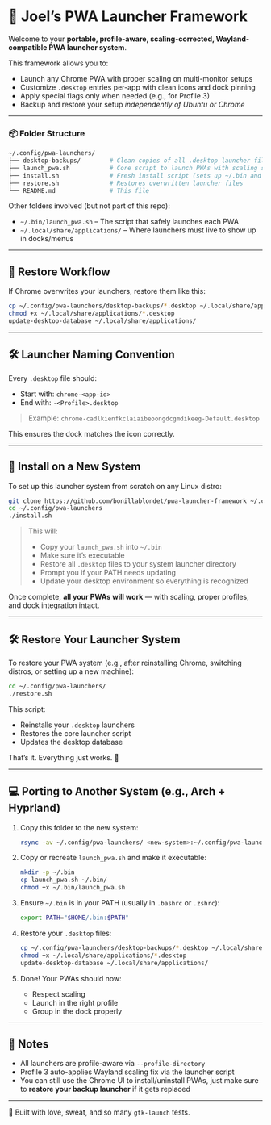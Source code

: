 # 🧠 Joel’s PWA Launcher Framework

Welcome to your **portable, profile-aware, scaling-corrected, Wayland-compatible PWA launcher system**.

This framework allows you to:
- Launch any Chrome PWA with proper scaling on multi-monitor setups
- Customize `.desktop` entries per-app with clean icons and dock pinning
- Apply special flags only when needed (e.g., for Profile 3)
- Backup and restore your setup *independently of Ubuntu or Chrome*

---


### 📦 Folder Structure

```bash
~/.config/pwa-launchers/
├── desktop-backups/        # Clean copies of all .desktop launcher files
├── launch_pwa.sh           # Core script to launch PWAs with scaling support
├── install.sh              # Fresh install script (sets up ~/.bin and launchers)
├── restore.sh              # Restores overwritten launcher files
└── README.md               # This file
```

Other folders involved (but not part of this repo):
- `~/.bin/launch_pwa.sh` – The script that safely launches each PWA
- `~/.local/share/applications/` – Where launchers must live to show up in docks/menus

---

## 🔁 Restore Workflow

If Chrome overwrites your launchers, restore them like this:

```bash
cp ~/.config/pwa-launchers/desktop-backups/*.desktop ~/.local/share/applications/
chmod +x ~/.local/share/applications/*.desktop
update-desktop-database ~/.local/share/applications/
```

---

## 🛠 Launcher Naming Convention

Every `.desktop` file should:
- Start with: `chrome-<app-id>`
- End with: `-<Profile>.desktop`  
> Example: `chrome-cadlkienfkclaiaibeoongdcgmdikeeg-Default.desktop`

This ensures the dock matches the icon correctly.

---

## 🔧 Install on a New System

To set up this launcher system from scratch on any Linux distro:

```bash
git clone https://github.com/bonillablondet/pwa-launcher-framework ~/.config/pwa-launchers
cd ~/.config/pwa-launchers
./install.sh
```

> This will:
> - Copy your `launch_pwa.sh` into `~/.bin`
> - Make sure it’s executable
> - Restore all `.desktop` files to your system launcher directory
> - Prompt you if your PATH needs updating
> - Update your desktop environment so everything is recognized

Once complete, **all your PWAs will work** — with scaling, proper profiles, and dock integration intact.

---

## 🛠️ Restore Your Launcher System

To restore your PWA system (e.g., after reinstalling Chrome, switching distros, or setting up a new machine):

```bash
cd ~/.config/pwa-launchers/
./restore.sh
```

This script:
- Reinstalls your `.desktop` launchers
- Restores the core launcher script
- Updates the desktop database

That’s it. Everything just works. 💫

---

## 💻 Porting to Another System (e.g., Arch + Hyprland)

1. Copy this folder to the new system:
   ```bash
   rsync -av ~/.config/pwa-launchers/ <new-system>:~/.config/pwa-launchers/
   ```

2. Copy or recreate `launch_pwa.sh` and make it executable:
   ```bash
   mkdir -p ~/.bin
   cp launch_pwa.sh ~/.bin/
   chmod +x ~/.bin/launch_pwa.sh
   ```

3. Ensure `~/.bin` is in your PATH (usually in `.bashrc` or `.zshrc`):
   ```bash
   export PATH="$HOME/.bin:$PATH"
   ```

4. Restore your `.desktop` files:
   ```bash
   cp ~/.config/pwa-launchers/desktop-backups/*.desktop ~/.local/share/applications/
   chmod +x ~/.local/share/applications/*.desktop
   update-desktop-database ~/.local/share/applications/
   ```

5. Done! Your PWAs should now:
   - Respect scaling
   - Launch in the right profile
   - Group in the dock properly

---

## 🔐 Notes

- All launchers are profile-aware via `--profile-directory`
- Profile 3 auto-applies Wayland scaling fix via the launcher script
- You can still use the Chrome UI to install/uninstall PWAs, just make sure to **restore your backup launcher** if it gets replaced

---

🦥 Built with love, sweat, and so many `gtk-launch` tests.

